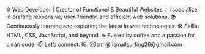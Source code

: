 

🌐 Web Developer | Creator of Functional & Beautiful Websites
💡 I specialize in crafting responsive, user-friendly, and efficient web solutions.
📚 Continuously learning and exploring the latest in web technologies.
🛠️ Skills: HTML, CSS, JavaScript, and beyond.
☕ Fueled by coffee and a passion for clean code.
📫 Let’s connect: IG:i26sm @:ismailsurfing26@gmail.com
